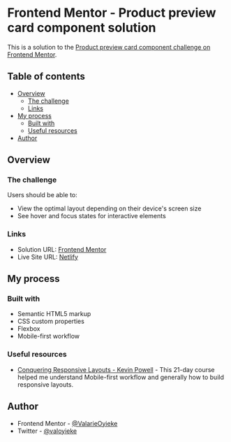# Frontend Mentor - Product preview card component solution

This is a solution to the [Product preview card component challenge on Frontend Mentor](https://www.frontendmentor.io/challenges/product-preview-card-component-GO7UmttRfa). 

## Table of contents

- [Overview](#overview)
  - [The challenge](#the-challenge)
  - [Links](#links)
- [My process](#my-process)
  - [Built with](#built-with)
  - [Useful resources](#useful-resources)
- [Author](#author)

## Overview

### The challenge

Users should be able to:

- View the optimal layout depending on their device's screen size
- See hover and focus states for interactive elements


### Links

- Solution URL: [Frontend Mentor](https://www.frontendmentor.io/solutions/product-preview-card-with-html-and-css-e4MdzFntfn)
- Live Site URL: [Netlify](https://comforting-kelpie-447b18.netlify.app)

## My process

### Built with

- Semantic HTML5 markup
- CSS custom properties
- Flexbox
- Mobile-first workflow


### Useful resources

- [Conquering Responsive Layouts - Kevin Powell](https://courses.kevinpowell.co/view/courses/conquering-responsive-layouts) - This 21-day course helped me understand Mobile-first workflow and generally how to build responsive layouts.


## Author

- Frontend Mentor - [@ValarieOyieke](https://www.frontendmentor.io/profile/ValarieOyieke)
- Twitter - [@valoyieke](https://www.twitter.com/valoyieke)



